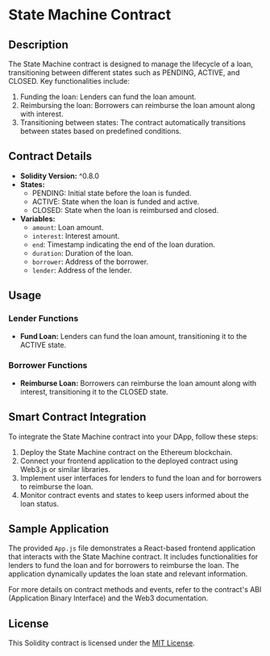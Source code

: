 # State Machine Contract

## Description

The State Machine contract is designed to manage the lifecycle of a loan, transitioning between different states such as PENDING, ACTIVE, and CLOSED. Key functionalities include:

1. Funding the loan: Lenders can fund the loan amount.
2. Reimbursing the loan: Borrowers can reimburse the loan amount along with interest.
3. Transitioning between states: The contract automatically transitions between states based on predefined conditions.

## Contract Details

- **Solidity Version:** ^0.8.0
- **States:**
  - PENDING: Initial state before the loan is funded.
  - ACTIVE: State when the loan is funded and active.
  - CLOSED: State when the loan is reimbursed and closed.
- **Variables:**
  - `amount`: Loan amount.
  - `interest`: Interest amount.
  - `end`: Timestamp indicating the end of the loan duration.
  - `duration`: Duration of the loan.
  - `borrower`: Address of the borrower.
  - `lender`: Address of the lender.

## Usage

### Lender Functions

- **Fund Loan:** Lenders can fund the loan amount, transitioning it to the ACTIVE state.

### Borrower Functions

- **Reimburse Loan:** Borrowers can reimburse the loan amount along with interest, transitioning it to the CLOSED state.

## Smart Contract Integration

To integrate the State Machine contract into your DApp, follow these steps:

1. Deploy the State Machine contract on the Ethereum blockchain.
2. Connect your frontend application to the deployed contract using Web3.js or similar libraries.
3. Implement user interfaces for lenders to fund the loan and for borrowers to reimburse the loan.
4. Monitor contract events and states to keep users informed about the loan status.

## Sample Application

The provided `App.js` file demonstrates a React-based frontend application that interacts with the State Machine contract. It includes functionalities for lenders to fund the loan and for borrowers to reimburse the loan. The application dynamically updates the loan state and relevant information.

For more details on contract methods and events, refer to the contract's ABI (Application Binary Interface) and the Web3 documentation.

## License

This Solidity contract is licensed under the [MIT License](https://opensource.org/licenses/MIT).



